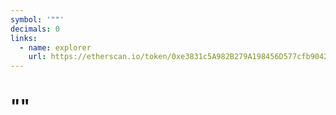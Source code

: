 ```yaml
---
symbol: '""'
decimals: 0
links:
  - name: explorer
    url: https://etherscan.io/token/0xe3831c5A982B279A198456D577cfb90424cb6340
---
```


# ""
